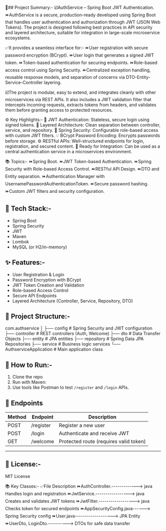 🧾## Project Summary:- 
☑️AuthService – Spring Boot JWT Authentication.
⏩AuthService is a secure, production-ready developed using Spring Boot that handles user authentication and authorization through JWT (JSON Web Tokens). The project is designed following best practices in API security and layered architecture, suitable for integration in large-scale microservice ecosystems.

✅It provides a seamless interface for:-
⏩User registration with secure password encryption (BCrypt).
⏩User login that generates a signed JWT token.
⏩Token-based authentication for securing endpoints.
⏩Role-based access control using Spring Security.
⏩Centralized exception handling, reusable response models, and separation of concerns via DTO-Entity-Service-Controller layering.

☑️The project is modular, easy to extend, and integrates cleanly with other microservices via REST APIs. It also includes a JWT validation filter that intercepts incoming requests, extracts tokens from headers, and validates them before granting access to protected resources.

⚙️ Key Highlights:-
🔐 JWT Authentication: Stateless, secure login using signed tokens.
🧱 Layered Architecture: Clean separation between controller, service, and repository.
🔄 Spring Security: Configurable role-based access with custom JWT filters.
💡 BCrypt Password Encoding: Encrypts passwords before storage.
⚙️ RESTful APIs: Well-structured endpoints for login, registration, and secured content.
🚀 Ready for Integration: Can be used as a central authentication service in a microservices environment.

📚 Topics:-
⏩Spring Boot.
⏩JWT Token-based Authentication.
⏩Spring Security with Role-based Access Control.
⏩RESTful API Design.
⏩DTO and Entity separation.
⏩Authentication Manager with UsernamePasswordAuthenticationToken.
⏩Secure password hashing.
⏩Custom JWT filters and security configuration.

## 🔧 Tech Stack:-
- Spring Boot
- Spring Security
- JWT
- Maven
- Lombok
- MySQL (or H2/in-memory)

## ✨ Features:-
- User Registration & Login
- Password Encryption with BCrypt
- JWT Token Creation and Validation
- Role-based Access Control
- Secure API Endpoints
- Layered Architecture (Controller, Service, Repository, DTO)

## 📁 Project Structure:-
com.authservice
│
├── config # Spring Security and JWT configuration
├── controller # REST controllers (Auth, Welcome)
├── dto # Data Transfer Objects
├── entity # JPA entities
├── repository # Spring Data JPA Repositories
├── service # Business logic services
└── AuthserviceApplication # Main application class

## 🧪 How to Run:-
1. Clone the repo  
2. Run with Maven:
3. Use tools like Postman to test `/register` and `/login` APIs.
## 🚀 Endpoints
| Method | Endpoint     | Description        |
|--------|--------------|--------------------|
| POST   | /register    | Register a new user |
| POST   | /login       | Authenticate and receive JWT |
| GET    | /welcome     | Protected route (requires valid token) |
---
## 📜 License:-
MIT License

📚 Key Classes:-
✅File	Description
⏩AuthController.-------------> java	Handles login and registration
⏩JwtService.-----------------> java	Creates and validates JWT tokens
⏩JwtFilter.------------------> java	Checks token for secured endpoints
⏩AppSecurityConfig.java------>	Spring Security config
⏩User.java------------------->	JPA Entity
⏩UserDto, LoginDto.---------->	DTOs for safe data transfer
